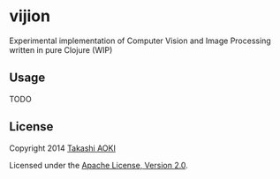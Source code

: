 # vijion

Experimental implementation of Computer Vision and Image Processing written in pure Clojure (WIP)

## Usage

TODO

## License

Copyright 2014 [Takashi AOKI][tak.sh]

Licensed under the [Apache License, Version 2.0][apache-license-2.0].

[tak.sh]: http://tak.sh
[apache-license-2.0]: http://www.apache.org/licenses/LICENSE-2.0.html
